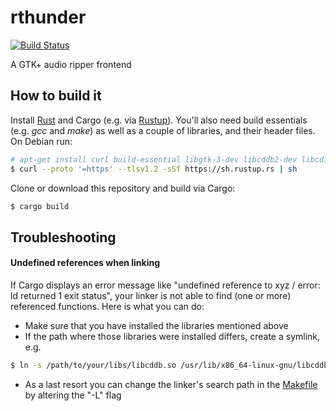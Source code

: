# rthunder
[![Build Status](https://travis-ci.org/patrickp89/rthunder.svg?branch=master)](https://travis-ci.org/patrickp89/rthunder)

A GTK+ audio ripper frontend

## How to build it
Install [Rust](https://www.rust-lang.org/) and Cargo (e.g. via [Rustup](https://www.rust-lang.org/tools/install)).
You'll also need build essentials (e.g. *gcc* and *make*) as well as a couple of libraries, and their header files. On
Debian run:
```bash
# apt-get install curl build-essential libgtk-3-dev libcddb2-dev libcdio-paranoia-dev libiso9660-dev libudf-dev
$ curl --proto '=https' --tlsv1.2 -sSf https://sh.rustup.rs | sh
```

Clone or download this repository and build via Cargo:
```bash
$ cargo build
```

## Troubleshooting

#### Undefined references when linking
If Cargo displays an error message like "undefined reference to xyz / error: ld returned 1 exit status", your linker
is not able to find (one or more) referenced functions. Here is what you can do:
* Make sure that you have installed the libraries mentioned above
* If the path where those libraries were installed differs, create a symlink, e.g.
```bash
$ ln -s /path/to/your/libs/libcddb.so /usr/lib/x86_64-linux-gnu/libcddb.so
```
* As a last resort you can change the linker's search path in the [Makefile](native/Makefile) by altering the "-L" flag
